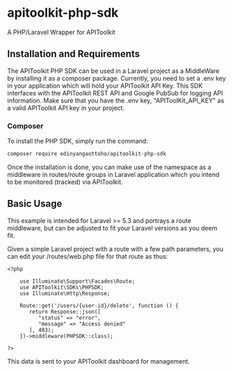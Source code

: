 # apitoolkit-php-sdk
A PHP/Laravel Wrapper for APIToolkit

## Installation and Requirements
The APIToolkit PHP SDK can be used in a Laravel project as a MiddleWare by installing it as a composer package. Currently, you need to set a .env key in your application which will hold your APIToolkit API Key. This SDK interfaces with the APIToolkit REST API and Google PubSub for logging API information.
Make sure that you have the .env key, "APIToolKit_API_KEY" as a valid APIToolkit API key in your project.

### Composer
To install the PHP SDK, simply run the command:
```bash
composer require edinyangaottoho/apitoolkit-php-sdk
```
Once the installation is done, you can make use of the namespace as a middleware in routes/route groups in Laravel application which you intend to be monitored (tracked) via APIToolkit.

## Basic Usage
This example is intended for Laravel >= 5.3 and portrays a route middleware, but can be adjusted to fit your Laravel versions as you deem fit.

Given a simple Laravel project with a route with a few path parameters, you can edit your /routes/web.php file for that route as thus:
```
<?php

    use Illuminate\Support\Facades\Route;
    use APIToolkit\SDKs\PHPSDK;
    use Illuminate\Http\Response;

    Route::get('/users/{user-id}/delete', function () {
       return Response::json([
          "status" => "error",
          "message" => "Access denied"
       ], 403);
    })->middleware(PHPSDK::class);
    
?>
```
This data is sent to your APIToolkit dashboard for management.
